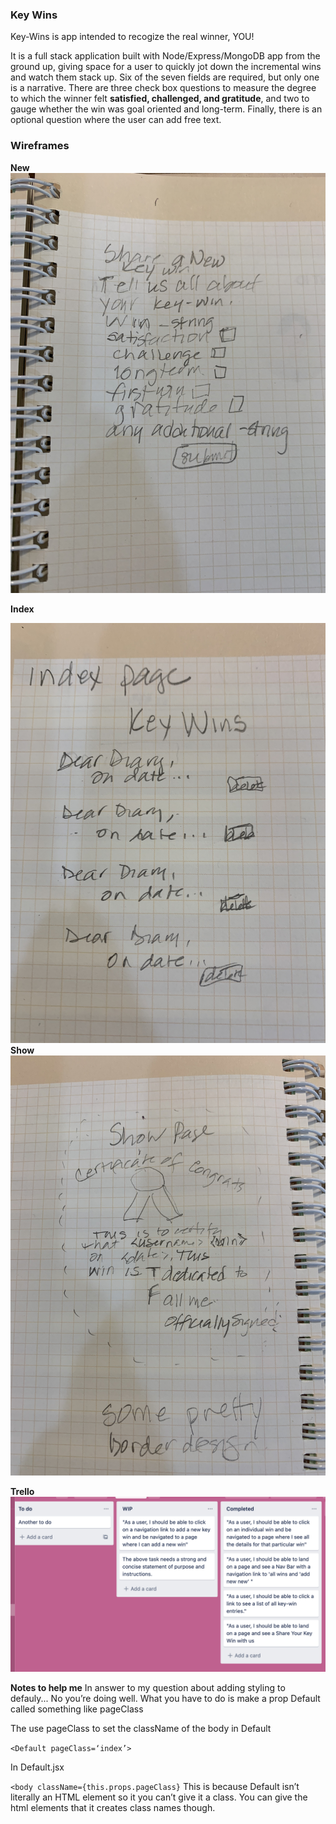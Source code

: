 
### Key Wins

Key-Wins is app intended to recogize the real winner, YOU!

It is a full stack application built with Node/Express/MongoDB app from the ground up, giving space for a user to quickly jot down the incremental wins and watch them stack up. Six of the seven fields are required, but only one is a narrative. There are three check box questions to measure the degree to which the winner felt **satisfied, challenged, and gratitude**, and two to gauge whether the win was goal oriented and long-term. Finally, there is an optional question where the user can add free text.

### Wireframes

**New**
![](/public/css/images/WF2.jpeg)

**Index**

![](/public/css/images/WF1.jpeg)
**Show**
![](/public/css/images/WF3.jpeg)

**Trello**
![](/public/css/images/Trello.png)

**Notes to help me**
In answer to my question about adding styling to defauly...
No you’re doing well. What you have to do is make a prop Default called something like pageClass

The use pageClass to set the className of the body in Default

```<Default pageClass=‘index’>```

In Default.jsx


```<body className={this.props.pageClass}```
This is because Default isn’t literally an HTML element so it you can’t give it a class.
You can give the html elements that it creates class names though. 
